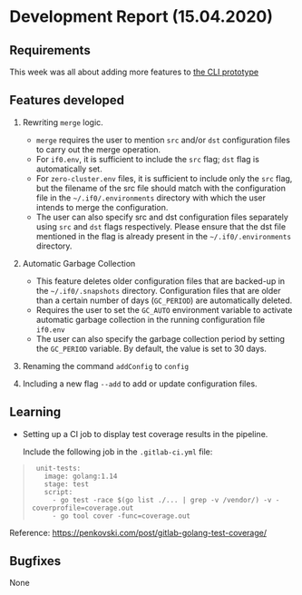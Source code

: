 ﻿
# Development Report (15.04.2020)

## Requirements
This week was all about adding more features to [the CLI prototype](https://gitlab.com/peter.saarland/if0/-/issues/2)

## Features developed

1. Rewriting `merge` logic. 

    * `merge` requires the user to mention `src` and/or `dst` configuration files to carry out the merge operation.
    * For `if0.env`, it is sufficient to include the `src` flag; `dst` flag is automatically set.
    * For `zero-cluster.env` files, it is sufficient to include only the `src` flag, but the filename of the src file should match with the  configuration file in the `~/.if0/.environments` directory with which the user intends to merge the configuration.
    * The user can also specify src and dst configuration files separately using `src` and `dst` flags respectively. Please ensure that the dst file mentioned in the flag is already present in the `~/.if0/.environments` directory.
    
2. Automatic Garbage Collection

    * This feature deletes older configuration files that are backed-up in the `~/.if0/.snapshots` directory. Configuration files that are older than a certain number of days (`GC_PERIOD`) are automatically deleted.
    * Requires the user to set the `GC_AUTO` environment variable to activate automatic garbage collection in the running configuration file `if0.env`
    * The user can also specify the garbage collection period by setting the `GC_PERIOD` variable. By default, the value is set to 30 days.

3. Renaming the command `addConfig` to `config`

4. Including a new flag `--add` to add or update configuration files.

## Learning

* Setting up a CI job to display test coverage results in the pipeline.
    
    Include the following job in the `.gitlab-ci.yml` file:
    
>      unit-tests:
>        image: golang:1.14
>        stage: test
>        script:
>          - go test -race $(go list ./... | grep -v /vendor/) -v -coverprofile=coverage.out
>          - go tool cover -func=coverage.out

 

Reference: https://penkovski.com/post/gitlab-golang-test-coverage/
    


## Bugfixes
None

